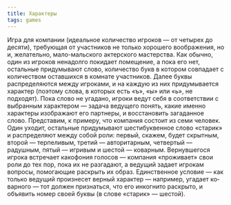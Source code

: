 ```yaml
---
title: Характеры
tags: games
---
```


Игра для компании (идеальное количество игроков — от четырех до десяти), требующая от участников не только хорошего воображения, но и, желательно, мало-мальского актерского мастерства. Как обычно, один из игроков ненадолго покидает помещение, а пока его нет, остальные придумывают слово, коли­чество букв в котором совпадает с количеством оставшихся в комнате участ­ников. Далее буквы распределяются между игроками, и на каждую из них придумывается характер (поэтому слова, в которых есть «ъ», «ы» или «ь», не подходят). Пока слово не угадано, игроки ведут себя в соответствии с выбранным характером — задача ведущего понять, какие именно характеры изображают его партнеры, и восстановить загаданное слово. Представим, к примеру, что компания состоит из семи человек. Один уходит, остальные придумывают шестибуквенное слово «старик» и распределяют между собой роли: первый, скажем, будет скрытным, второй — терпеливым, третий — авторитарным, четвертый — радушным, пятый — игривым и шестой — коварным. Вернувшегося игрока встречает какофония голосов — компания «проживает» свои роли до тех пор, пока их не разгадают, а ведущий задает игрокам вопросы, помогающие раскрыть их образ. Единственное условие — как только ведущий произнесет верный характер — например, угадает ко­варного — тот должен признаться, что его инкогнито раскрыто, и объявить номер своей буквы (в слове «старик» — шестой).